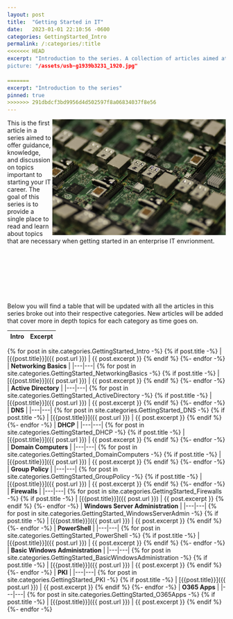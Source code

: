 ```yaml
---
layout: post
title:  "Getting Started in IT"
date:   2023-01-01 22:10:56 -0600
categories: GettingStarted_Intro
permalink: /:categories/:title
<<<<<<< HEAD
excerpt: "Introduction to the series. A collection of articles aimed at helping you gain important IT knowledge to land your first job or just learn some stuff about IT and other technologies!
picture: "/assets/usb-g1939b3231_1920.jpg"

=======
excerpt: "Introduction to the series"
pinned: true
>>>>>>> 291dbdcf3bd9956d4d502597f8a06834037f8e56
---
```


<!--<div style="float: right"><img src="/assets/usb-g1939b3231_1920.jpg" width="400" hspace= "20px" vspace="10px" /></div>-->
<div><img src="/assets/usb-g1939b3231_1920.jpg" style="float: right" width="400"></div>



This is the first article in a series aimed to offer guidance, knowledge, and discussion on topics important to starting your IT career. The goal of this series is to provide a single place to read and learn about topics that are necessary when getting started in an enterprise IT envrionment.


\
\
\
\
\
\
\
Below you will find a table that will be updated with all the articles in this series broke out into their respective categories. New articles will be added that cover more in depth topics for each category as time goes on.



|**Intro** | **Excerpt**
|---|---|
{% for post in site.categories.GettingStarted_Intro -%}
{% if post.title -%}
| [{{post.title}}]({{ post.url }}) | {{ post.excerpt }}
{% endif %}
{%- endfor -%}
| **Networking Basics** |
|---|---|
{% for post in site.categories.GettingStarted_NetworkingBasics -%}
{% if post.title -%}
| [{{post.title}}]({{ post.url }}) | {{ post.excerpt }}
{% endif %}
{%- endfor -%}
| **Active Directory** | 
|---|---|
{% for post in site.categories.GettingStarted_ActiveDirectory -%}
{% if post.title -%}
| [{{post.title}}]({{ post.url }}) | {{ post.excerpt }}
{% endif %}
{%- endfor -%}
| **DNS** | 
|---|---|
{% for post in site.categories.GettingStarted_DNS -%}
{% if post.title -%}
| [{{post.title}}]({{ post.url }}) | {{ post.excerpt }}
{% endif %}
{%- endfor -%}
| **DHCP** | 
|---|---|
{% for post in site.categories.GettingStarted_DHCP -%}
{% if post.title -%}
| [{{post.title}}]({{ post.url }}) | {{ post.excerpt }}
{% endif %}
{%- endfor -%}
| **Domain Computers** |
|---|---|
{% for post in site.categories.GettingStarted_DomainComputers -%}
{% if post.title -%}
| [{{post.title}}]({{ post.url }}) | {{ post.excerpt }}
{% endif %}
{%- endfor -%}
| **Group Policy** | 
|---|---|
{% for post in site.categories.GettingStarted_GroupPolicy -%}
{% if post.title -%}
| [{{post.title}}]({{ post.url }}) | {{ post.excerpt }}
{% endif %}
{%- endfor -%}
| **Firewalls** | 
|---|---|
{% for post in site.categories.GettingStarted_Firewalls -%}
{% if post.title -%}
| [{{post.title}}]({{ post.url }}) | {{ post.excerpt }}
{% endif %}
{%- endfor -%}
| **Windows Server Administration** | 
|---|---|
{% for post in site.categories.GettingStarted_WindowsServerAdmin -%}
{% if post.title -%}
| [{{post.title}}]({{ post.url }}) | {{ post.excerpt }}
{% endif %}
{%- endfor -%}
| **PowerShell** | 
|---|---|
{% for post in site.categories.GettingStarted_PowerShell -%}
{% if post.title -%}
| [{{post.title}}]({{ post.url }}) | {{ post.excerpt }}
{% endif %}
{%- endfor -%}
| **Basic Windows Administration** | 
|---|---|
{% for post in site.categories.GettingStarted_BasicWindowsAdministration -%}
{% if post.title -%}
| [{{post.title}}]({{ post.url }}) | {{ post.excerpt }}
{% endif %}
{%- endfor -%}
| **PKI** | 
|---|---|
{% for post in site.categories.GettingStarted_PKI -%}
{% if post.title -%}
| [{{post.title}}]({{ post.url }}) | {{ post.excerpt }}
{% endif %}
{%- endfor -%}
| **O365 Apps** | 
|---|---|
{% for post in site.categories.GettingStarted_O365Apps -%}
{% if post.title -%}
| [{{post.title}}]({{ post.url }}) | {{ post.excerpt }}
{% endif %}
{%- endfor -%}









